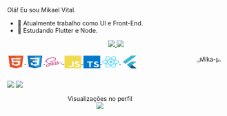 Olá! Eu sou Mikael Vital.
- 🔭 Atualmente trabalho como UI e Front-End.
- 🌱 Estudando Flutter e Node.

<div align="center">
  <a href="https://github.com/MikaelVital">
  <img height="180em" src="https://github-readme-stats.vercel.app/api?username=MikaelVital&show_icons=true&theme=dark&include_all_commits=true&count_private=true"/>
  <img height="180em" src="https://github-readme-stats.vercel.app/api/top-langs/?username=MikaelVital&layout=compact&langs_count=7&theme=dark"/>
</div>
  
 <div style="display: inline_block"><br>
  <img align="center" alt="Mika-HTML" height="30" width="40" src="https://raw.githubusercontent.com/devicons/devicon/master/icons/html5/html5-original.svg">
  <img align="center" alt="Mika-CSS" height="30" width="40" src="https://raw.githubusercontent.com/devicons/devicon/master/icons/css3/css3-original.svg">
   <img align="center" alt="Mika-CSS" height="30" width="40" src="https://raw.githubusercontent.com/devicons/devicon/master/icons/sass/sass-original.svg">
  <img align="center" alt="Mika-Js" height="30" width="40" src="https://raw.githubusercontent.com/devicons/devicon/master/icons/javascript/javascript-plain.svg">
  <img align="center" alt="Mika-Ts" height="30" width="40" src="https://raw.githubusercontent.com/devicons/devicon/master/icons/typescript/typescript-plain.svg">
  <img align="center" alt="Mika-React" height="30" width="40" src="https://raw.githubusercontent.com/devicons/devicon/master/icons/react/react-original.svg">
  <img align="center" alt="Mika-Flutter" height="30" width="40" src="https://raw.githubusercontent.com/devicons/devicon/master/icons/flutter/flutter-original.svg">
  <img align="right" alt="Mika-pic" height="150" style="border-radius:50px;" src="https://cdn.discordapp.com/attachments/759281977047646258/994741912227553442/361_Sem_Titulo_1.png">
</div>
  
   ##
 
<div> 
  <a href = "mailto:mikevital00@gmail.com"><img src="https://img.shields.io/badge/-Gmail-%23333?style=for-the-badge&logo=gmail&logoColor=white" target="_blank"></a>
  <a href="https://www.linkedin.com/in/mikaelvital/" target="_blank"><img src="https://img.shields.io/badge/-LinkedIn-%230077B5?style=for-the-badge&logo=linkedin&logoColor=white" target="_blank"></a> 
  
  <p align="center"> 
  Visualizações no perfil<br>
  <img src="https://profile-counter.glitch.me/MikaelVital/count.svg" />
</p>
